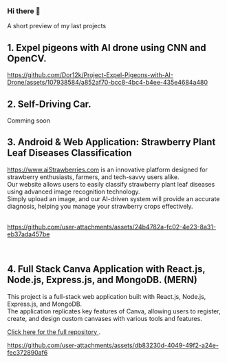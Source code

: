 ### Hi there 👋

<!--
**Dor12k/Dor12k** is a ✨ _special_ ✨ repository because its `README.md` (this file) appears on your GitHub profile.

Here are some ideas to get you started:

- 🔭 I’m currently working on ...
- 🌱 I’m currently learning ...
- 👯 I’m looking to collaborate on ...
- 🤔 I’m looking for help with ...
- 💬 Ask me about ...
- 📫 How to reach me: ...
- 😄 Pronouns: ...
- ⚡ Fun fact: ...
-->

A short preview of my last projects

## 1. Expel pigeons with AI drone using CNN and OpenCV.

https://github.com/Dor12k/Project-Expel-Pigeons-with-AI-Drone/assets/107938584/a852af70-bcc8-4bc4-b4ee-435e4684a480


## 2. Self-Driving Car.
Comming soon
<br>

## 3. Android & Web Application: Strawberry Plant Leaf Diseases Classification

https://www.aiStrawberries.com is an innovative platform designed for strawberry enthusiasts, farmers, and tech-savvy users alike. <br>
Our website allows users to easily classify strawberry plant leaf diseases using advanced image recognition technology. <br>
Simply upload an image, and our AI-driven system will provide an accurate diagnosis, helping you manage your strawberry crops effectively. <br><br>

https://github.com/user-attachments/assets/24b4782a-fc02-4e23-8a31-eb37ada457be

<br>

## 4. Full Stack Canva Application with React.js, Node.js, Express.js, and MongoDB. (MERN)

This project is a full-stack web application built with React.js, Node.js, Express.js, and MongoDB. <br>
The application replicates key features of Canva, allowing users to register, create, and design custom canvases with various tools and features.

<a href="https://github.com/Dor12k/MERN-Canva-Project" target="_blank" rel="noopener noreferrer">
    Click here for the full repository
</a>.


https://github.com/user-attachments/assets/db83230d-4049-49f2-a24e-fec372890af6




